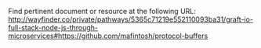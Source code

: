 Find pertinent document or resource at the following URL:
http://wayfinder.co/private/pathways/5365c71219e552110093ba31/graft-io-full-stack-node-js-through-microservices#https://github.com/mafintosh/protocol-buffers
